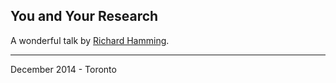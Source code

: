 ## You and Your Research

A wonderful talk by [Richard Hamming](http://en.wikipedia.org/wiki/Richard_Hamming).

-------------------
December 2014 - Toronto